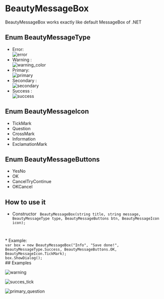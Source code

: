 # BeautyMessageBox
BeautyMessageBox works exactly like default MessageBox of .NET 

## Enum BeautyMessageType
- Error: <br/>
![error](https://github.com/bopdidus/Beauty/assets/73300943/4eb60bc3-7591-4eda-be68-4f38ba0e7a4f)
- Warning : <br/>
![warning_color](https://github.com/bopdidus/Beauty/assets/73300943/30887dda-77e1-4e88-b7a8-c8a69860fda5)
- Primary: <br/>
![primary](https://github.com/bopdidus/Beauty/assets/73300943/e1f275c8-628c-423a-b0db-efa480931c76)
- Secondary : <br/>
![secondary](https://github.com/bopdidus/Beauty/assets/73300943/d280114e-61f1-445a-adcf-69ef642405eb)
- Success : <br/>
![success](https://github.com/bopdidus/Beauty/assets/73300943/692da1e4-e15c-45b8-b755-a1b878b6ab83)

## Enum BeautyMessageIcon
  - TickMark
  - Question
  - CrossMark
  - Information
  - ExclamationMark

## Enum BeautyMessageButtons
  - YesNo
  - OK
  - CancelTryContinue
  - OKCancel
## How to use it
* Constructor
  <code>
 BeautyMessageBox(string title, string message, BeautyMessageType type, BeautyMessageButtons btn, BeautyMessageIcon icon);
</code>
* Example:
<code>
var box = new BeautyMessageBox("Info", "Save done!", BeautyMessageType.Success, BeautyMessageButtons.OK, BeautyMessageIcon.TickMark);
box.ShowDialog();
</code>
## Examples

![warning](https://github.com/bopdidus/Beauty/assets/73300943/d9e5450d-1b6e-4796-aa37-a83976354799)

![succes_tick](https://github.com/bopdidus/Beauty/assets/73300943/2f03447b-f7d9-416e-9a71-202921384b1e)

![primary_question](https://github.com/bopdidus/Beauty/assets/73300943/1e56b4b4-0d32-4280-8a6c-24df18ceed1c)